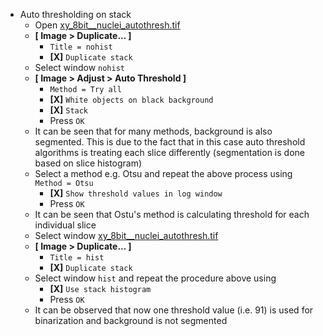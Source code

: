 - Auto thresholding on stack
  - Open [xy_8bit__nuclei_autothresh.tif](https://github.com/NEUBIAS/training-resources/raw/master/image_data/xy_8bit__nuclei_autothresh.tif)
  - **[ Image > Duplicate... ]**
    - `Title = nohist`
    - **[X]** `Duplicate stack`
  - Select window `nohist`
  - **[ Image > Adjust > Auto Threshold ]**
    - `Method = Try all`
    - **[X]** `White objects on black background`
    - **[X]** `Stack`
    - Press `OK`
  - It can be seen that for many methods, background is also segmented. This is due to the fact that in this case auto threshold algorithms is treating each slice differently (segmentation is done based on slice histogram)
  - Select a method e.g. Otsu and repeat the above process using `Method = Otsu`
    - **[X]** `Show threshold values in log window`
    - Press `OK`
  - It can be seen that Ostu's method is calculating threshold for each individual slice
  - Select window [xy_8bit__nuclei_autothresh.tif](https://github.com/NEUBIAS/training-resources/raw/master/image_data/xy_8bit__nuclei_autothresh.tif)
  - **[ Image > Duplicate... ]**
    - `Title = hist`
    - **[X]** `Duplicate stack`
  - Select window `hist` and repeat the procedure above using
    - **[X]** `Use stack histogram`
    - Press `OK`
  - It can be observed that now one threshold value (i.e. 91) is used for binarization and background is not segmented
